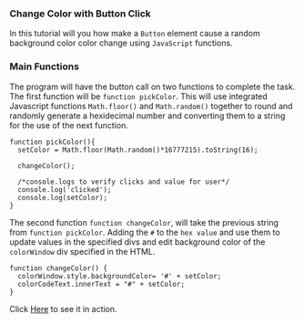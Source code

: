 ### Change Color with Button Click

In this tutorial will you how make a ```Button``` element cause a random background color color change using ```JavaScript``` functions. 

### Main Functions

The program will have the button call on two functions to complete the task. 
The first function will be ```function pickColor```. This will use integrated Javascript functions ```Math.floor()``` and ```Math.random()``` together to round and randomly generate a hexidecimal number and converting them to a string for the use of the next function. 

```
function pickColor(){
  setColor = Math.floor(Math.random()*16777215).toString(16);
 
  changeColor(); 

  /*console.logs to verify clicks and value for user*/
  console.log('clicked');
  console.log(setColor);
}
```

The second function ```function changeColor```, will take the previous string from ```function pickColor```. Adding the ```#``` to the ```hex value``` and use them to update values in the specified divs and edit background color of the ```colorWindow``` div specified in the HTML.

```
function changeColor() {  
  colorWindow.style.backgroundColor= '#' + setColor;
  colorCodeText.innerText = "#" + setColor;
} 
```
Click <a href='https://brendantyler.github.io/Random-Color-on-Button-Click/' >Here</a> to see it in action.



